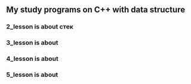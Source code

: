 ## My study programs on C++ with data structure

### 2_lesson is about стек

### 3_lesson is about 

### 4_lesson is about 

### 5_lesson is about 

